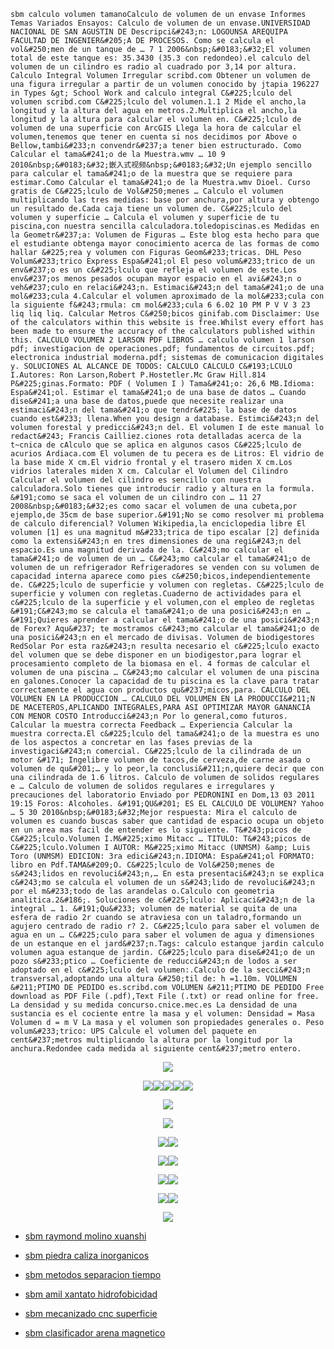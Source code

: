 
```
sbm calculo volumen tamanoCalculo de volumen de un envase Informes Temas Variados Ensayos: Calculo de volumen de un envase.UNIVERSIDAD NACIONAL DE SAN AGUSTIN DE Descripci&#243;n: LOGOUNSA AREQUIPA FACULTAD DE INGENIER&#205;A DE PROCESOS. Como se calcula el vol&#250;men de un tanque de … 7 1 2006&nbsp;&#0183;&#32;El volumen total de este tanque es: 35.3430 (35.3 con redondeo).el calculo del volumen de un cilindro es radio al cuadrado por 3,14 por altura. Calculo Integral Volumen Irregular scribd.com Obtener un volumen de una figura irregular a partir de un volumen conocido by jtapia 196227 in Types &gt; School Work and calculo integral C&#225;lculo del volumen scribd.com C&#225;lculo del volumen.1.1 2 Mide el ancho,la longitud y la altura del agua en metros.2.Multiplica el ancho,la longitud y la altura para calcular el volumen en. C&#225;lculo de volumen de una superficie con ArcGIS Llega la hora de calcular el volumen,tenemos que tener en cuenta si nos decidimos por Above o Bellow,tambi&#233;n convendr&#237;a tener bien estructurado. Como Calcular el tama&#241;o de la Muestra.wmv … 10 9 2010&nbsp;&#0183;&#32;嵌入式视频&nbsp;&#0183;&#32;Un ejemplo sencillo para calcular el tama&#241;o de la muestra que se requiere para estimar.Como Calcular el tama&#241;o de la Muestra.wmv Dioel. Curso gratis de C&#225;lculo de Vol&#250;menes … Calculo el volumen multiplicando las tres medidas: base por anchura,por altura y obtengo un resultado de.Cada caja tiene un volumen de. C&#225;lculo del volumen y superficie … Calcula el volumen y superficie de tu piscina,con nuestra sencilla calculadora.toledopiscinas.es Medidas en la Geometr&#237;a: Volumen de Figuras … Este blog esta hecho para que el estudiante obtenga mayor conocimiento acerca de las formas de como hallar &#225;rea y volumen con Figuras Geom&#233;tricas. DHL Peso Volum&#233;trico Express Espa&#241;ol El peso volum&#233;trico de un env&#237;o es un c&#225;lculo que refleja el volumen de este.Los env&#237;os menos pesados ocupan mayor espacio en el avi&#243;n o veh&#237;culo en relaci&#243;n. Estimaci&#243;n del tama&#241;o de una mol&#233;cula 4.Calcular el volumen aproximado de la mol&#233;cula con la siguiente f&#243;rmula: cm mol&#233;cula 6 6.02 10 PM P V V 3 23 liq liq liq. Calcular Metros C&#250;bicos ginifab.com Disclaimer: Use of the calculators within this website is free.Whilst every effort has been made to ensure the accuracy of the calculators published within this. CALCULO VOLUMEN 2 LARSON PDF LIBROS … calculo volumen 1 larson pdf; investigacion de operaciones.pdf; fundamentos de circuitos.pdf; electronica industrial moderna.pdf; sistemas de comunicacion digitales y. SOLUCIONES AL ALCANCE DE TODOS: CALCULO CALCULO C&#193;LCULO I.Autores: Ron Larson,Robert P.Hostetler.Mc Graw Hill.814 P&#225;ginas.Formato: PDF ( Volumen I ) Tama&#241;o: 26,6 MB.Idioma: Espa&#241;ol. Estimar el tama&#241;o de una base de datos … Cuando dise&#241;a una base de datos,puede que necesite realizar una estimaci&#243;n del tama&#241;o que tendr&#225; la base de datos cuando est&#233; llena.When you design a database. Estimci&#243;n del volumen forestal y predicci&#243;n del. El volumen I de este manual lo redact&#243; Francis Cailliez.ciones rota detalladas acerca de la t~cnica de cAlculo que se aplica en algunos casos C&#225;lculo de acurios Ardiaca.com El volumen de tu pecera es de Litros: El vidrio de la base mide X cm.El vidrio frontal y el trasero miden X cm.Los vidrios laterales miden X cm. Calcular el Volumen del Cilindro Calcular el volumen del cilindro es sencillo con nuestra calculadora.Solo tienes que introducir radio y altura en la formula. &#191;como se saca el volumen de un cilindro con … 11 27 2008&nbsp;&#0183;&#32;es como sacar el volumen de una cubeta,por ejemplo,de 35cm de base superior.&#191;No se como resolver mi problema de calculo diferencial? Volumen Wikipedia,la enciclopedia libre El volumen [1] es una magnitud m&#233;trica de tipo escalar [2] definida como la extensi&#243;n en tres dimensiones de una regi&#243;n del espacio.Es una magnitud derivada de la. C&#243;mo calcular el tama&#241;o de volumen de un … C&#243;mo calcular el tama&#241;o de volumen de un refrigerador Refrigeradores se venden con su volumen de capacidad interna aparece como pies c&#250;bicos,independientemente de. C&#225;lculo de superficie y volumen con regletas. C&#225;lculo de superficie y volumen con regletas.Cuaderno de actividades para el c&#225;lculo de la superficie y el volumen,con el empleo de regletas &#191;C&#243;mo se calcula el tama&#241;o de una posici&#243;n en … &#191;Quieres aprender a calcular el tama&#241;o de una posici&#243;n de Forex? Aqu&#237; te mostramos c&#243;mo calcular el tama&#241;o de una posici&#243;n en el mercado de divisas. Volumen de biodigestores RedSolar Por esta raz&#243;n resulta necesario el c&#225;lculo exacto del volumen que se debe disponer en un biodigestor,para lograr el procesamiento completo de la biomasa en el. 4 formas de calcular el volumen de una piscina … C&#243;mo calcular el volumen de una piscina en galones.Conocer la capacidad de tu piscina es la clave para tratar correctamente el agua con productos qu&#237;micos,para. CALCULO DEL VOLUMEN EN LA PRODUCCION … CALCULO DEL VOLUMEN EN LA PRODUCCI&#211;N DE MACETEROS,APLICANDO INTEGRALES,PARA ASI OPTIMIZAR MAYOR GANANCIA CON MENOR COSTO Introducci&#243;n Por lo general,como futuros. Calcular la muestra correcta Feedback … Experiencia Calcular la muestra correcta.El c&#225;lculo del tama&#241;o de la muestra es uno de los aspectos a concretar en las fases previas de la investigaci&#243;n comercial. C&#225;lculo de la cilindrada de un motor &#171; Ingelibre volumen de tacos,de cerveza,de carne asada o volumen de qu&#201;… y lo peor,la conclusi&#211;n,quiere decir que con una cilindrada de 1.6 litros. Calculo de volumen de solidos regulares e … Calculo de volumen de solidos regulares e irregulares y precauciones del laboratorio Enviado por PEDRONINI en Dom,13 03 2011 19:15 Foros: Alcoholes. &#191;QU&#201; ES EL CALCULO DE VOLUMEN? Yahoo … 5 30 2010&nbsp;&#0183;&#32;Mejor respuesta: Mira el calculo de volumen es cuando buscas saber que cantidad de espacio ocupa un objeto en un area mas facil de entender es lo siguiente. T&#243;picos de C&#225;lculo.Volumen I.M&#225;ximo Mitacc … TITULO: T&#243;picos de C&#225;lculo.Volumen I AUTOR: M&#225;ximo Mitacc (UNMSM) &amp; Luis Toro (UNMSM) EDICION: 3ra edici&#243;n.IDIOMA: Espa&#241;ol FORMATO: libro en Pdf.TAMA&#209;O. C&#225;lculo de Vol&#250;menes de s&#243;lidos en revoluci&#243;n,… En esta presentaci&#243;n se explica c&#243;mo se calcula el volumen de un s&#243;lido de revoluci&#243;n por el m&#233;todo de las arandelas o.Calculo con geometria analitica.2&#186;. Soluciones de c&#225;lculo: Aplicaci&#243;n de la integral … 1. &#191;Qu&#233; volumen de material se quita de una esfera de radio 2r cuando se atraviesa con un taladro,formando un agujero centrado de radio r? 2. C&#225;lculo para saber el volumen de agua en un … C&#225;culo para saber el volumen de agua y dimensiones de un estanque en el jard&#237;n.Tags: calculo estanque jardin calculo volumen agua estanque de jardin. C&#225;lculo para dise&#241;o de un pozo s&#233;ptico … Coeficiente de reducci&#243;n de lodos a ser adoptado en el c&#225;lculo del volumen:.Calculo de la secci&#243;n transversal,adoptando una altura &#250;til de: h =1.10m. VOLUMEN &#211;PTIMO DE PEDIDO es.scribd.com VOLUMEN &#211;PTIMO DE PEDIDO Free download as PDF File (.pdf),Text File (.txt) or read online for free. La densidad y su medida concurso.cnice.mec.es La densidad de una sustancia es el cociente entre la masa y el volumen: Densidad = Masa Volumen d = m V La masa y el volumen son propiedades generales o. Peso volum&#233;trico: UPS Calcule el volumen del paquete en cent&#237;metros multiplicando la altura por la longitud por la anchura.Redondee cada medida al siguiente cent&#237;metro entero. 
```

<div align="center">

<a href="https://es-crusher.shibang-china.com/github&k=sbm+calculo+volumen+tamano"><img src="https://static.shibang-china.com/es/crusher/logo.jpg"></a>

<a href="https://es-crusher.shibang-china.com/github&k=sbm+calculo+volumen+tamano"><img src="https://static.shibang-china.com/es/crusher/index.jpg"></a><a href="https://es-crusher.shibang-china.com/material.htmlgithub&k=sbm+calculo+volumen+tamano"><img src="https://static.shibang-china.com/es/crusher/material.jpg"></a><a href="https://es-crusher.shibang-china.com/application.htmlgithub&k=sbm+calculo+volumen+tamano"><img src="https://static.shibang-china.com/es/crusher/application.jpg"></a><a href="https://es-crusher.shibang-china.com/aboutus.htmlgithub&k=sbm+calculo+volumen+tamano"><img src="https://static.shibang-china.com/es/crusher/aboutus.jpg"></a><a href="https://es-crusher.shibang-china.com/contact.htmlgithub&k=sbm+calculo+volumen+tamano"><img src="https://static.shibang-china.com/es/crusher/contact.jpg"></a>

<a href="https://es-crusher.shibang-china.com/github&k=sbm+calculo+volumen+tamano"><img src="https://static.shibang-china.com/es/crusher/banner.jpg"></a>

<a href="https://swt.shibang-china.com/github&k=sbm+calculo+volumen+tamano"><img src="https://static.shibang-china.com/es/crusher/text.jpg"></a>

<a href="https://swt.shibang-china.com/github&k=sbm+calculo+volumen+tamano"><img src="https://static.shibang-china.com/es/crusher/chat.jpg"></a><a href="https://es-crusher.shibang-china.com/contact.htmlgithub&k=sbm+calculo+volumen+tamano"><img src="https://static.shibang-china.com/es/crusher/message.jpg"></a>

<a href="https://es-crusher.shibang-china.com/products/pe.htmlgithub&k=sbm+calculo+volumen+tamano"><img src="https://static.shibang-china.com/es/crusher/pe.jpg"></a><a href="https://es-crusher.shibang-china.com/products/pf.htmlgithub&k=sbm+calculo+volumen+tamano"><img src="https://static.shibang-china.com/es/crusher/pf.jpg"></a>

<a href="https://es-crusher.shibang-china.com/products/hpt.htmlgithub&k=sbm+calculo+volumen+tamano"><img src="https://static.shibang-china.com/es/crusher/hpt.jpg"></a><a href="https://es-crusher.shibang-china.com/products/vsi.htmlgithub&k=sbm+calculo+volumen+tamano"><img src="https://static.shibang-china.com/es/crusher/vsi.jpg"></a>

<a href="https://es-crusher.shibang-china.com/products/klv.htmlgithub&k=sbm+calculo+volumen+tamano"><img src="https://static.shibang-china.com/es/crusher/klv.jpg"></a><a href="https://es-crusher.shibang-china.com/products/portable.htmlgithub&k=sbm+calculo+volumen+tamano"><img src="https://static.shibang-china.com/es/crusher/portable.jpg"></a>

<a href="https://swt.shibang-china.com/github&k=sbm+calculo+volumen+tamano"><img src="https://static.shibang-china.com/es/crusher/case.jpg"></a>

</div>


* [sbm raymond molino xuanshi](sbm%20raymond%20molino%20xuanshi.md)

* [sbm piedra caliza inorganicos](sbm%20piedra%20caliza%20inorganicos.md)

* [sbm metodos separacion tiempo](sbm%20metodos%20separacion%20tiempo.md)

* [sbm amil xantato hidrofobicidad](sbm%20amil%20xantato%20hidrofobicidad.md)

* [sbm mecanizado cnc superficie](sbm%20mecanizado%20cnc%20superficie.md)

* [sbm clasificador arena magnetico](sbm%20clasificador%20arena%20magnetico.md)